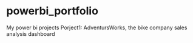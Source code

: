 # powerbi_portfolio
My power bi projects
Porject1: <Demo Project> AdventursWorks, the bike company sales analysis dashboard
